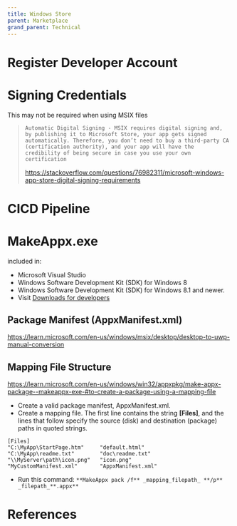 ```yaml
---
title: Windows Store
parent: Marketplace
grand_parent: Technical
---
```


# Register Developer Account

# Signing Credentials

This may not be required when using MSIX files

> `Automatic Digital Signing - MSIX requires digital signing and, by publishing it to Microsoft Store, your app gets signed automatically. Therefore, you don’t need to buy a third-party CA (certification authority), and your app will have the credibility of being secure in case you use your own certification`
> 
> https://stackoverflow.com/questions/76982311/microsoft-windows-app-store-digital-signing-requirements

# CICD Pipeline


# MakeAppx.exe

included in:
- Microsoft Visual Studio
- Windows Software Development Kit (SDK) for Windows 8
- Windows Software Development Kit (SDK) for Windows 8.1 and newer. 
- Visit [Downloads for developers](https://msdn.microsoft.com/windows/apps/br229516.aspx)

## Package Manifest (AppxManifest.xml)

https://learn.microsoft.com/en-us/windows/msix/desktop/desktop-to-uwp-manual-conversion


## Mapping File Structure

https://learn.microsoft.com/en-us/windows/win32/appxpkg/make-appx-package--makeappx-exe-#to-create-a-package-using-a-mapping-file

- Create a valid package manifest, AppxManifest.xml.
- Create a mapping file. The first line contains the string **[Files]**, and the lines that follow specify the source (disk) and destination (package) paths in quoted strings.
```
[Files]
"C:\MyApp\StartPage.htm"     "default.html"
"C:\MyApp\readme.txt"        "doc\readme.txt"
"\\MyServer\path\icon.png"   "icon.png"
"MyCustomManifest.xml"       "AppxManifest.xml"
```
- Run this command: `**MakeAppx pack /f** _mapping_filepath_ **/p** _filepath_**.appx**`



# References
